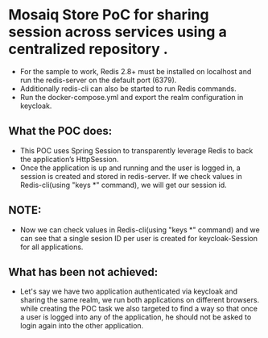 # Mosaiq Store PoC for sharing session across services using a centralized repository .

- For the sample to work, Redis 2.8+ must be installed on localhost and run the redis-server on the default port (6379).
- Additionally redis-cli can also be started to run Redis commands.
- Run the docker-compose.yml and export the realm configuration in keycloak.


## What the POC does:
- This POC uses Spring Session to transparently leverage Redis to back the application’s HttpSession.
- Once the application is up and running and the user is logged in, a session is created and stored in redis-server. If we check values
 in Redis-cli(using "keys *" command), we will get our session id.

## NOTE: 
  - Now we can check values in Redis-cli(using "keys *" command) and we can see that a single sesion ID per user is created for keycloak-Session for all 
  applications.

## What has been not achieved:
  - Let's say we have two application authenticated via keycloak and sharing the same realm, we run both applications on different browsers.
  while creating the POC task we also targeted to find a way so that once a user is logged into any of the application, he should not be asked to
  login again into the other application.